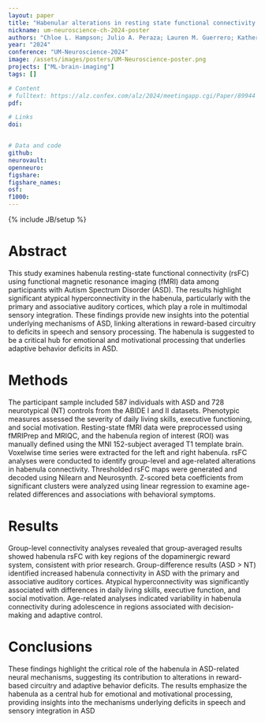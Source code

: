```yaml
---
layout: paper
title: "Habenular alterations in resting state functional connectivity in autism spectrum disorder"
nickname: um-neuroscience-ch-2024-poster
authors: "Chloe L. Hampson; Julio A. Peraza; Lauren M. Guerrero; Katherine L. Bottenhorn; Michael C. Riedel; Fahad Almuqhim; Fahad Saeed; Donisha D. Smith; Katherine M. Schmarder; Katharine E. Crooks; Patricio M. Viera Perez; Erica D. Musser; Yael Dai; Rumi Agarwal; Matthew T. Sutherland5; Angela R. Laird"
year: "2024"
conference: "UM-Neuroscience-2024"
image: /assets/images/posters/UM-Neuroscience-poster.png
projects: ["ML-brain-imaging"]
tags: []

# Content
# fulltext: https://alz.confex.com/alz/2024/meetingapp.cgi/Paper/89944
pdf: 

# Links
doi: 


# Data and code
github:
neurovault:
openneuro:
figshare:
figshare_names:
osf:
f1000:
---
```


{% include JB/setup %}

# Abstract
This study examines habenula resting-state functional connectivity (rsFC) using functional magnetic resonance imaging (fMRI) data among participants with Autism Spectrum Disorder (ASD). The results highlight significant atypical hyperconnectivity in the habenula, particularly with the primary and associative auditory cortices, which play a role in multimodal sensory integration. These findings provide new insights into the potential underlying mechanisms of ASD, linking alterations in reward-based circuitry to deficits in speech and sensory processing. The habenula is suggested to be a critical hub for emotional and motivational processing that underlies adaptive behavior deficits in ASD.

# Methods
The participant sample included 587 individuals with ASD and 728 neurotypical (NT) controls from the ABIDE I and II datasets. Phenotypic measures assessed the severity of daily living skills, executive functioning, and social motivation. Resting-state fMRI data were preprocessed using fMRIPrep and MRIQC, and the habenula region of interest (ROI) was manually defined using the MNI 152-subject averaged T1 template brain. Voxelwise time series were extracted for the left and right habenula. rsFC analyses were conducted to identify group-level and age-related alterations in habenula connectivity. Thresholded rsFC maps were generated and decoded using Nilearn and Neurosynth. Z-scored beta coefficients from significant clusters were analyzed using linear regression to examine age-related differences and associations with behavioral symptoms.


# Results
Group-level connectivity analyses revealed that group-averaged results showed habenula rsFC with key regions of the dopaminergic reward system, consistent with prior research. Group-difference results (ASD > NT) identified increased habenula connectivity in ASD with the primary and associative auditory cortices. Atypical hyperconnectivity was significantly associated with differences in daily living skills, executive function, and social motivation. Age-related analyses indicated variability in habenula connectivity during adolescence in regions associated with decision-making and adaptive control.


# Conclusions
These findings highlight the critical role of the habenula in ASD-related neural mechanisms, suggesting its contribution to alterations in reward-based circuitry and adaptive behavior deficits. The results emphasize the habenula as a central hub for emotional and motivational processing, providing insights into the mechanisms underlying deficits in speech and sensory integration in ASD​